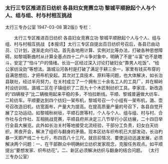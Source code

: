 ### 太行三专区推进百日纺织  各县妇女竞赛立功  黎城平顺掀起个人与个人、组与组、村与村相互挑战
太行三专办公室
1947-03-08
第2版()
专栏：

　　太行三专区推进百日纺织
    各县妇女竞赛立功
    黎城平顺掀起个人与个人、组与组、村与村相互挑战
    【本报讯】太行三专区自提出百日纺织号召后，各县已由动员、订计划，逐渐走向行动。首先各地用计算、实例对比等办法，打破各种思想障碍。如黎城靳曲村从计算全基点四十二户斗争对象中，明确了不是“斗富”也不是瞎斗，安定了“怕斗”户的情绪。长治一区经过深入讨论打破妇女“靠男人吃饭”、“给公家纺没劲”等想法。潞城沿河各村是打破了满足于耕三余一，家里有钱买布穿的自满思想后，才把布机安起。其次对工具技术、原料等问题，也大体解决，如长治县联社，经过半月努力，在关村成立了一个拥有三十余名工人的工具厂，并在柳岭村设纺训班。潞城二区在子镇组织了二百九十个木匠制纺织工具。李家庄、新改造的“四辆梭子”比二辆梭用起来平稳的多，不怕拉断线。平顺、黎城普遍做大纺车、二轮纺车。平顺要达到四个纺妇一架布机，黎城号召一个小组有一架布机，潞、壶号召改造旧机，纺宽面布，产量大为提高。在提高质量产量的号召下，各县自觉开展了立功运动。如黎城秋树垣，平顺石匣等村，个人与个人、组与组、村与村、合作社与合作社、互相挑战竞赛，平顺县府并决定三八节举行小区纺展，二十四日举行全县大展览。此外如长治关村等地接受北流经验，干部分工负责，妇女白天纺织，黑夜开会，解决了组织与翻身的矛盾。现本区纺车织布机已大部发动，长治杓暴一天即产线二十七斤，布四百八十三尺。就目前情况、要使运动迅速发展，必须解决两个问题：一、在干部群众中明确树立纺织发家观念，克服任务观点。如平顺提出“要想发家、织布纺花”。二、新区必须解决纺织与翻身的结合问题。
                                              （太行三专办公室）
